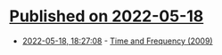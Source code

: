 # [Published on 2022-05-18](index.md)

* [2022-05-18, 18:27:08](https://news.ycombinator.com/item?id=31426037) - [Time and Frequency (2009)](http://www.prc68.com/I/timefreq.shtml)
